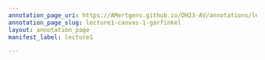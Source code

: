 ```yaml
---
annotation_page_uri: https://AMertgens.github.io/DH23-AV/annotations/lecture1-canvas-1-garfinkel.json
annotation_page_slug: lecture1-canvas-1-garfinkel
layout: annotation_page
manifest_label: lecture1

---
```


